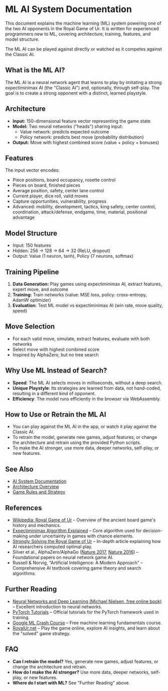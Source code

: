 # ML AI System Documentation

This document explains the machine learning (ML) system powering one of the two AI opponents in the Royal Game of Ur. It is written for experienced programmers new to ML, covering architecture, training, features, and model structure.

The ML AI can be played against directly or watched as it competes against the Classic AI.

## What is the ML AI?

The ML AI is a neural network agent that learns to play by imitating a strong expectiminimax AI (the "Classic AI") and, optionally, through self-play. The goal is to create a strong opponent with a distinct, learned playstyle.

## Architecture

- **Input:** 150-dimensional feature vector representing the game state
- **Model:** Two neural networks ("heads") sharing input:
  - Value network: predicts expected outcome
  - Policy network: predicts best move (probability distribution)
- **Output:** Move with highest combined score (value + policy + bonuses)

## Features

The input vector encodes:

- Piece positions, board occupancy, rosette control
- Pieces on board, finished pieces
- Average position, safety, center lane control
- Current player, dice roll, valid moves
- Capture opportunities, vulnerability, progress
- Advanced: mobility, development, tactics, king safety, center control, coordination, attack/defense, endgame, time, material, positional advantage

## Model Structure

- Input: 150 features
- Hidden: 256 → 128 → 64 → 32 (ReLU, dropout)
- Output: Value (1 neuron, tanh), Policy (7 neurons, softmax)

## Training Pipeline

1. **Data Generation:** Play games using expectiminimax AI, extract features, expert move, and outcome
2. **Training:** Train networks (value: MSE loss, policy: cross-entropy, AdamW optimizer)
3. **Evaluation:** Test ML model vs expectiminimax AI (win rate, move quality, speed)

## Move Selection

- For each valid move, simulate, extract features, evaluate with both networks
- Select move with highest combined score
- Inspired by AlphaZero, but no tree search

## Why Use ML Instead of Search?

- **Speed**: The ML AI selects moves in milliseconds, without a deep search.
- **Unique Playstyle**: Its strategies are learned from data, not hand-coded, resulting in a different kind of opponent.
- **Efficiency**: The model runs efficiently in the browser via WebAssembly.

## How to Use or Retrain the ML AI

- You can play against the ML AI in the app, or watch it play against the Classic AI.
- To retrain the model, generate new games, adjust features, or change the architecture and retrain using the provided Python scripts.
- To make the AI stronger, use more data, deeper networks, self-play, or new features.

## See Also

- [AI System Documentation](./ai-system.md)
- [Architecture Overview](./architecture-overview.md)
- [Game Rules and Strategy](./game-rules-strategy.md)

## References

- [Wikipedia: Royal Game of Ur](https://en.wikipedia.org/wiki/Royal_Game_of_Ur) – Overview of the ancient board game's history and mechanics.
- [Expectiminimax Algorithm Explained](https://en.wikipedia.org/wiki/Backgammon#Computer_play) – Core algorithm used for decision-making under uncertainty in games with chance elements.
- [Strongly Solving the Royal Game of Ur](https://royalur.net/articles/solving/) – In-depth article explaining how AI researchers computed optimal play.
- Silver et al., AlphaZero/AlphaGo ([Nature 2017](https://www.nature.com/articles/nature24270), [Nature 2016](https://www.nature.com/articles/nature16961)) – Foundational papers on neural network game AI.
- Russell & Norvig, "Artificial Intelligence: A Modern Approach" – Comprehensive AI textbook covering game theory and search algorithms.

## Further Reading

- [Neural Networks and Deep Learning (Michael Nielsen, free online book)](http://neuralnetworksanddeeplearning.com/) – Excellent introduction to neural networks.
- [PyTorch Tutorials](https://pytorch.org/tutorials/) – Official tutorials for the PyTorch framework used in training.
- [Google ML Crash Course](https://developers.google.com/machine-learning/crash-course) – Free machine learning fundamentals course.
- [RoyalUr.net](https://royalur.net/) – Play the game online, explore AI insights, and learn about the "solved" game strategy.

## FAQ

- **Can I retrain the model?** Yes, generate new games, adjust features, or change the architecture and retrain.
- **How do I make the AI stronger?** Use more data, deeper networks, self-play, or new features.
- **Where do I start with ML?** See "Further Reading" above.
